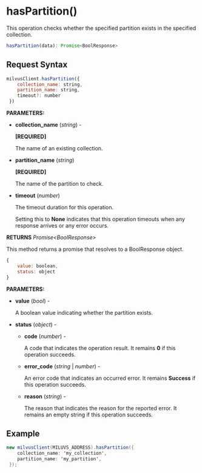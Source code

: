# hasPartition()

This operation checks whether the specified partition exists in the specified collection.

```javascript
hasPartition(data): Promise<BoolResponse>
```

## Request Syntax

```javascript
milvusClient.hasPartition({
    collection_name: string,
    partition_name: string,
    timeout?: number
 })
```

**PARAMETERS:**

- **collection_name** (*string*) -

    **[REQUIRED]**

    The name of an existing collection.

- **partition_name** (*string*)

    **[REQUIRED]**

    The name of the partition to check.

- **timeout** (*number*)  

    The timeout duration for this operation. 

    Setting this to **None** indicates that this operation timeouts when any response arrives or any error occurs.

**RETURNS** *Promise\<BoolResponse>*

This method returns a promise that resolves to a BoolResponse object.

```javascript
{
    value: boolean,
    status: object
}
```

**PARAMETERS:**

- **value** (*bool*) -

    A boolean value indicating whether the partition exists.

- **status** (*object*) -

    - **code** (*number*) -

        A code that indicates the operation result. It remains **0** if this operation succeeds.

    - **error_code** (*string* | *number*) -

        An error code that indicates an occurred error. It remains **Success** if this operation succeeds. 

    - **reason** (*string*) - 

        The reason that indicates the reason for the reported error. It remains an empty string if this operation succeeds.

## Example

```java
new milvusClient(MILUVS_ADDRESS).hasPartition({
    collection_name: 'my_collection',
    partition_name: 'my_partition',
 });
```

